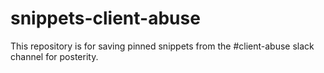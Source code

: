 # snippets-client-abuse
This repository is for saving pinned snippets from the #client-abuse slack channel for posterity.
